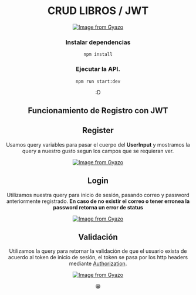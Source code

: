 <center>

# CRUD LIBROS / JWT

[![Image from Gyazo](https://i.gyazo.com/e54b63e0e5c0b64edf3b5c5f3d61c6a5.png)](https://gyazo.com/e54b63e0e5c0b64edf3b5c5f3d61c6a5)


### Instalar dependencias

```
npm install
```

### Ejecutar la API.

```
npm run start:dev
```

:D

## Funcionamiento de Registro con JWT

## Register
Usamos query variables para pasar el cuerpo del **UserInput** y mostramos la query a nuestro gusto segun los campos que se requieran ver.

[![Image from Gyazo](https://i.gyazo.com/19d53fa0b5fe5f0009c7d50603358daf.png)](https://gyazo.com/19d53fa0b5fe5f0009c7d50603358daf)


## Login

Utilizamos nuestra query para inicio de sesión, pasando correo y password anteriormente registrado. **En caso de no existir el correo o tener erronea la password retorna un error de status**

[![Image from Gyazo](https://i.gyazo.com/20356faf41b026dc9dbaee2ac6e09dc1.png)](https://gyazo.com/20356faf41b026dc9dbaee2ac6e09dc1)

## Validación

Utilizamos la query para retornar la validación de que el usuario exista de acuerdo al token de inicio de sesión, el token se pasa por los http headers mediante [Authorization](https://www.prisma.io/tutorials/authentication-in-apollo-server-ct21).



[![Image from Gyazo](https://i.gyazo.com/d2c58c336647cf4b7041c2f72286c4c4.png)](https://gyazo.com/d2c58c336647cf4b7041c2f72286c4c4)


:grin: